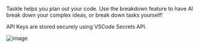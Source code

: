 
Taskle helps you plan out your code. Use the breakdown feature to have AI break down your complex ideas, or break down tasks yourself!

API Keys are stored securely using VSCode Secrets API.

![image](https://github.com/user-attachments/assets/6de7b084-d74f-4a65-b585-d10ac1d05fe9)

